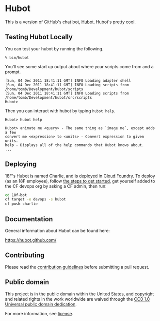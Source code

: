 # Hubot

This is a version of GitHub's chat bot, [Hubot](https://hubot.github.com/). Hubot's pretty cool.

## Testing Hubot Locally

You can test your hubot by running the following.

    % bin/hubot

You'll see some start up output about where your scripts come from and a
prompt.

    [Sun, 04 Dec 2011 18:41:11 GMT] INFO Loading adapter shell
    [Sun, 04 Dec 2011 18:41:11 GMT] INFO Loading scripts from /home/tomb/Development/hubot/scripts
    [Sun, 04 Dec 2011 18:41:11 GMT] INFO Loading scripts from /home/tomb/Development/hubot/src/scripts
    Hubot>

Then you can interact with hubot by typing `hubot help`.

    Hubot> hubot help

    Hubot> animate me <query> - The same thing as `image me`, except adds a few
    convert me <expression> to <units> - Convert expression to given units.
    help - Displays all of the help commands that Hubot knows about.
    ...

## Deploying

18F's Hubot is named Charlie, and is deployed in [Cloud Foundry](https://www.cloudfoundry.org/). To deploy (as an 18F employee), follow [the steps to get started](https://docs.18f.gov/getting-started/setup/), get yourself added to the CF devops org by asking a CF admin, then run:

```bash
cd 18f-bot
cf target -o devops -s hubot
cf push charlie
```

## Documentation

General information about Hubot can be found here:

https://hubot.github.com/

## Contributing

Please read the [contribution guidelines](CONTRIBUTING.md) before submitting a
pull request.

## Public domain

This project is in the public domain within the United States, and
copyright and related rights in the work worldwide are waived through
the [CC0 1.0 Universal public domain
dedication](https://creativecommons.org/publicdomain/zero/1.0/).

For more information, see [license](LICENSE.md).
